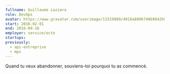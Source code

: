 ```yaml
---
fullname: Guillaume Lazzara
role: DevOps
avatar: https://www.gravatar.com/userimage/11519889/4018a8806740b9842b9fa9efbc32db1d?size=512
start: 2016-02-01
end: 2016-09-16
employer: service/octo
startups:
previously:
  - api-entreprise
  - mps
---
```


Quand tu veux abandonner, souviens-toi pourquoi tu as commencé.
